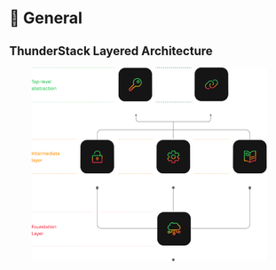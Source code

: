 # 📖 General

## &#x20;ThunderStack Layered Architecture

<figure><img src="../../.gitbook/assets/architecture.png" alt=""><figcaption></figcaption></figure>
